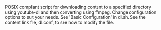 POSIX compliant script for downloading content to a specified directory using youtube-dl and then converting using ffmpeg.
Change configuration options to suit your needs. See 'Basic Configuration' in dl.sh. See the content link file, dl.conf, 
to see how to modify the file.
